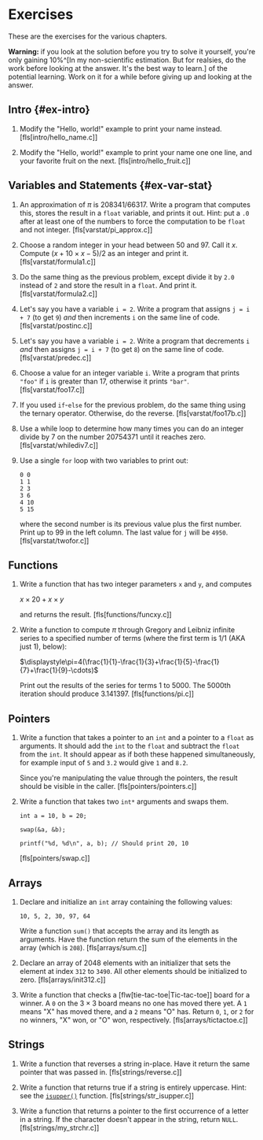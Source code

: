 <!-- Beej's guide to C

# vim: ts=4:sw=4:nosi:et:tw=72
-->

# Exercises

These are the exercises for the various chapters.

**Warning:** if you look at the solution before you try to solve it
yourself, you're only gaining 10%^[In my non-scientific estimation. But
for realsies, do the work before looking at the answer. It's the best
way to learn.] of the potential learning. Work on it for a while before
giving up and looking at the answer.

## Intro {#ex-intro}

1. Modify the "Hello, world!" example to print your name instead.
   [fls[intro/hello_name.c]]

1. Modify the "Hello, world!" example to print your name one one line,
   and your favorite fruit on the next. [fls[intro/hello_fruit.c]]

## Variables and Statements {#ex-var-stat}

1. An approximation of $\pi$ is $208341 / 66317$. Write a program that
   computes this, stores the result in a `float` variable, and prints it
   out. Hint: put a `.0` after at least one of the numbers to force the
   computation to be `float` and not integer. [fls[varstat/pi_approx.c]]

1. Choose a random integer in your head between 50 and 97. Call it $x$.
   Compute $(x+10\times x-5)/2$ as an integer and print it.
   [fls[varstat/formula1.c]]

1. Do the same thing as the previous problem, except divide it by `2.0`
   instead of `2` and store the result in a `float`. And print it.
   [fls[varstat/formula2.c]]

1. Let's say you have a variable `i = 2`. Write a program that assigns
   `j = i + 7` (to get `9`) _and_ then increments `i` on the same line
   of code. [fls[varstat/postinc.c]]

1. Let's say you have a variable `i = 2`. Write a program that
   decrements `i` _and_ then assigns `j = i + 7` (to get `8`) on the
   same line of code. [fls[varstat/predec.c]]

1. Choose a value for an integer variable `i`. Write a program that
   prints `"foo"` if `i` is greater than 17, otherwise it prints
   `"bar"`. [fls[varstat/foo17.c]]

1. If you used `if`-`else` for the previous problem, do the same thing
   using the ternary operator. Otherwise, do the reverse.
   [fls[varstat/foo17b.c]]

1. Use a while loop to determine how many times you can do an integer
   divide by $7$ on the number $20754371$ until it reaches zero.
   [fls[varstat/whilediv7.c]]

1. Use a single `for` loop with two variables to print out:
   ```
   0 0
   1 1
   2 3
   3 6
   4 10
   5 15
   ```
   where the second number is its previous value plus the first number.
   Print up to 99 in the left column. The last value for `j` will be
   `4950`. [fls[varstat/twofor.c]]

## Functions

1. Write a function that has two integer parameters `x` and `y`, and
   computes

   $x\times20+x\times y$

   and returns the result. [fls[functions/funcxy.c]]

1. Write a function to compute $\pi$ through Gregory and Leibniz
   infinite series to a specified number of terms (where the first term
   is $1/1$ (AKA just $1$), below):

   $\displaystyle\pi=4(\frac{1}{1}-\frac{1}{3}+\frac{1}{5}-\frac{1}{7}+\frac{1}{9}-\cdots)$

   Print out the results of the series for terms 1 to 5000. The 5000th
   iteration should produce $3.141397$. [fls[functions/pi.c]]

## Pointers

1. Write a function that takes a pointer to an `int` and a pointer to a
   `float` as arguments. It should add the `int` to the `float` and
   subtract the `float` from the `int`. It should appear as if both
   these happened simultaneously, for example input of `5` and `3.2`
   would give `1` and `8.2`.
   
   Since you're manipulating the value through the pointers, the result
   should be visible in the caller. [fls[pointers/pointers.c]]

1. Write a function that takes two `int*` arguments and swaps them.

   ``` {.c}
   int a = 10, b = 20;

   swap(&a, &b);

   printf("%d, %d\n", a, b); // Should print 20, 10
   ```

   [fls[pointers/swap.c]]

## Arrays

1. Declare and initialize an `int` array containing the following
   values:

   ``` {.default}
   10, 5, 2, 30, 97, 64
   ```

   Write a function `sum()` that accepts the array and its length as
   arguments. Have the function return the sum of the elements in the
   array (which is `208`). [fls[arrays/sum.c]]

1. Declare an array of 2048 elements with an initializer that sets the
   element at index `312` to `3490`. All other elements should be
   initialized to zero. [fls[arrays/init312.c]]

1. Write a function that checks a [flw[tie-tac-toe|Tic-tac-toe]] board
   for a winner. A `0` on the $3\times3$ board means no one has moved
   there yet. A `1` means "X" has moved there, and a `2` means "O" has.
   Return `0`, `1`, or `2` for no winners, "X" won, or "O" won,
   respectively. [fls[arrays/tictactoe.c]]

## Strings

1. Write a function that reverses a string in-place. Have it return the
   same pointer that was passed in. [fls[strings/reverse.c]]

1. Write a function that returns true if a string is entirely uppercase.
   Hint: see the [`isupper()`](#man-isupper) function.
   [fls[strings/str_isupper.c]]

1. Write a function that returns a pointer to the first occurrence of a
   letter in a string. If the character doesn't appear in the string,
   return `NULL`. [fls[strings/my_strchr.c]]

<!--
1. Write a function that returns the $+$ answer from the quadratic
   formula for a given `a`, `b`, and `c`.

   $\displaystyle\frac{-b+\sqrt{4ac}}{2a}$

   You can get a square root by including `<math.h>` and calling
   `sqrt(4*a*c)`. If you're on a Unix-like system, you might have to add
   `-lm` to the end of your command line to link to the math library.
   [fls[functions/]]
-->
